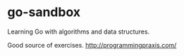 go-sandbox
=============

Learning Go with algorithms and data structures.

Good source of exercises.
http://programmingpraxis.com/
